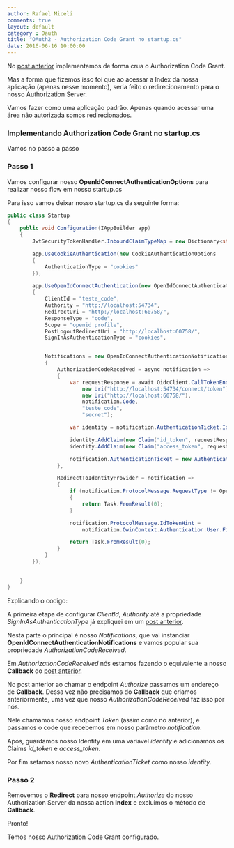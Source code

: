 ```yaml
---
author: Rafael Miceli
comments: true
layout: default 
category : Oauth
title: "OAuth2 - Authorization Code Grant no startup.cs" 
date: 2016-06-16 10:00:00
---
```


No [post anterior](http://rafael-miceli.com.br/oauth/2016/06/09/Implementando-Authorization-Code-Grant-IdentityServer3.html) implementamos de forma crua o Authorization Code Grant.

Mas a forma que fizemos isso foi que ao acessar a Index da nossa aplicação (apenas nesse momento), seria feito o redirecionamento para o nosso Authorization Server.

Vamos fazer como uma aplicação padrão. Apenas quando acessar uma área não autorizada somos redirecionados. 

### Implementando Authorization Code Grant no startup.cs

Vamos no passo a passo

### Passo 1

Vamos configurar nosso __OpenIdConnectAuthenticationOptions__ para realizar nosso flow em nosso startup.cs

Para isso vamos deixar nosso startup.cs da seguinte forma:

```csharp
public class Startup
{
    public void Configuration(IAppBuilder app)
    {
        JwtSecurityTokenHandler.InboundClaimTypeMap = new Dictionary<string, string>();

        app.UseCookieAuthentication(new CookieAuthenticationOptions
        {
            AuthenticationType = "cookies"
        });

        app.UseOpenIdConnectAuthentication(new OpenIdConnectAuthenticationOptions
        {
            ClientId = "teste_code",
            Authority = "http://localhost:54734",
            RedirectUri = "http://localhost:60758/",
            ResponseType = "code",
            Scope = "openid profile",
            PostLogoutRedirectUri = "http://localhost:60758/",
            SignInAsAuthenticationType = "cookies",


            Notifications = new OpenIdConnectAuthenticationNotifications
            {
                AuthorizationCodeReceived = async notification =>
                {
                    var requestResponse = await OidcClient.CallTokenEndpointAsync(
                        new Uri("http://localhost:54734/connect/token"),
                        new Uri("http://localhost:60758/"),
                        notification.Code,
                        "teste_code",
                        "secret");

                    var identity = notification.AuthenticationTicket.Identity;

                    identity.AddClaim(new Claim("id_token", requestResponse.IdentityToken));
                    identity.AddClaim(new Claim("access_token", requestResponse.AccessToken));

                    notification.AuthenticationTicket = new AuthenticationTicket(identity, notification.AuthenticationTicket.Properties);
                },

                RedirectToIdentityProvider = notification =>
                {
                    if (notification.ProtocolMessage.RequestType != OpenIdConnectRequestType.LogoutRequest)
                    {
                        return Task.FromResult(0);
                    }

                    notification.ProtocolMessage.IdTokenHint =
                        notification.OwinContext.Authentication.User.FindFirst("id_token").Value;

                    return Task.FromResult(0);
                }
            }
        });

        
    }
}
```

Explicando o codigo:

A primeira etapa de configurar _ClientId_, _Authority_ até a propriedade _SignInAsAuthenticationType_ já expliquei em um [post anterior](http://rafael-miceli.com.br/oauth/2016/04/25/OAuth2-Implementando-Implicit-Grant-Asp-Net-4-5.html).

Nesta parte o principal é nosso _Notifications_, que vai instanciar __OpenIdConnectAuthenticationNotifications__ e vamos popular sua propriedade _AuthorizationCodeReceived_.

Em _AuthorizationCodeReceived_ nós estamos fazendo o equivalente a nosso __Callback__ do [post anterior](http://rafael-miceli.com.br/oauth/2016/06/09/Implementando-Authorization-Code-Grant-IdentityServer3.html).

No post anterior ao chamar o endpoint _Authorize_ passamos um endereço de __Callback__. Dessa vez não precisamos do __Callback__ que criamos anteriormente, uma vez que nosso _AuthorizationCodeReceived_ faz isso por nós.

Nele chamamos nosso endpoint _Token_ (assim como no anterior), e passamos o code que recebemos em nosso parâmetro _notification_.

Após, guardamos nosso Identity em uma variável _identity_ e adicionamos os Claims *id_token* e *access_token*.

Por fim setamos nosso novo _AuthenticationTicket_ como nosso _identity_.

### Passo 2

Removemos o __Redirect__ para nosso endpoint _Authorize_ do nosso Authorization Server da nossa action __Index__ e excluimos o método de __Callback__.

Pronto!

Temos nosso Authorization Code Grant configurado.


